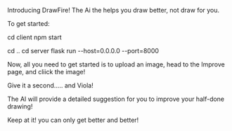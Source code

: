 Introducing DrawFire!
The Ai the helps you draw better, not draw for you.

To get started:

cd client
npm start

cd ..
cd server
flask run --host=0.0.0.0 --port=8000

Now, all you need to get started is to upload an image, head to the Improve page, and cliick the image!

Give it a second..... and Viola!

The AI will provide a detailed suggestion for you to improve your half-done drawing!

Keep at it! you can only get better and better!
